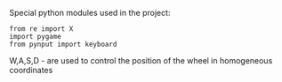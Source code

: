 Special python modules used in the project:

    from re import X
    import pygame
    from pynput import keyboard

W,A,S,D - are used to control the position of the wheel in homogeneous coordinates
